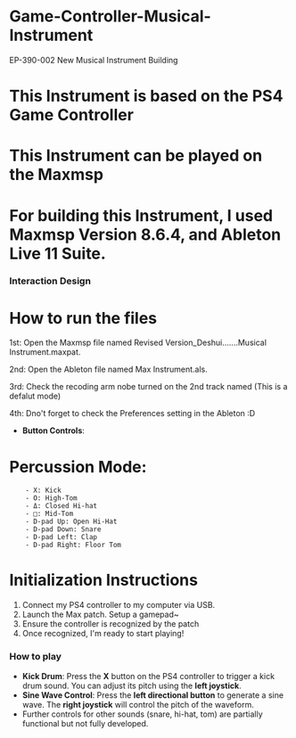 # Game-Controller-Musical-Instrument
EP-390-002 New Musical Instrument Building
# This Instrument is based on the PS4 Game Controller
# This Instrument can be played on the Maxmsp
# For building this Instrument, I used Maxmsp Version 8.6.4, and Ableton Live 11 Suite.
### Interaction Design

# How to run the files

1st: Open the Maxmsp file named  Revised Version_Deshui.......Musical Instrument.maxpat.

2nd: Open the Ableton file named  Max Instrument.als.

3rd: Check the recoding arm nobe turned on the 2nd track named (This is a defalut mode)

4th: Dno't forget to check the Preferences setting in the Ableton :D



- **Button Controls**:


# Percussion Mode:

        - X: Kick
        - O: High-Tom
        - Δ: Closed Hi-hat
        - □: Mid-Tom
        - D-pad Up: Open Hi-Hat
        - D-pad Down: Snare
        - D-pad Left: Clap
        - D-pad Right: Floor Tom


# Initialization Instructions
1. Connect my PS4 controller to my computer via USB.
2. Launch the Max patch. Setup a gamepad~
3. Ensure the controller is recognized by the patch 
4. Once recognized, I'm ready to start playing!

### How to play

- **Kick Drum**: Press the **X** button on the PS4 controller to trigger a kick drum sound. You can adjust its pitch using the **left joystick**.
- **Sine Wave Control**: Press the **left directional button** to generate a sine wave. The **right joystick** will control the pitch of the waveform.
- Further controls for other sounds (snare, hi-hat, tom) are partially functional but not fully developed.

